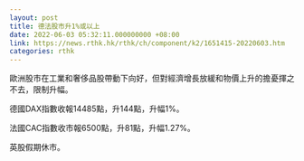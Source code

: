 ```yaml
---
layout: post
title: 德法股市升1%或以上
date: 2022-06-03 05:32:11.000000000 +08:00
link: https://news.rthk.hk/rthk/ch/component/k2/1651415-20220603.htm
categories: rthk
---
```


歐洲股市在工業和奢侈品股帶動下向好，但對經濟增長放緩和物價上升的擔憂揮之不去，限制升幅。

德國DAX指數收報14485點，升144點，升幅1%。

法國CAC指數收市報6500點，升81點，升幅1.27%。

英股假期休市。

